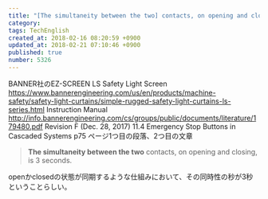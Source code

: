 ```yaml
---
title: "[The simultaneity between the two] contacts, on opening and closing, is 3 seconds."
category: 
tags: TechEnglish
created_at: 2018-02-16 08:20:59 +0900
updated_at: 2018-02-21 07:10:46 +0900
published: true
number: 5326
---
```


BANNER社のEZ-SCREEN LS Safety Light Screen
https://www.bannerengineering.com/us/en/products/machine-safety/safety-light-curtains/simple-rugged-safety-light-curtains-ls-series.html
Instruction Manual
http://info.bannerengineering.com/cs/groups/public/documents/literature/179480.pdf
Revision F (Dec. 28, 2017)
11.4 Emergency Stop Buttons in Cascaded Systems
p75
ページ1つ目の段落、2つ目の文章

> **The simultaneity between the two** contacts, on opening and closing, is 3 seconds. 

openかclosedの状態が同期するような仕組みにおいて、その同時性の秒が3秒ということらしい。



